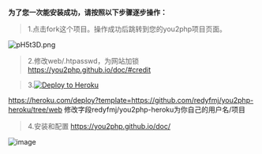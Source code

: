 **为了您一次能安装成功，请按照以下步骤逐步操作：**
> 1.点击fork这个项目。操作成功后跳转到您的you2php项目页面。

![pH5t3D.png](https://s1.ax1x.com/2018/01/25/pH5t3D.png)

> 2.修改web/.htpasswd，为网站加锁 https://you2php.github.io/doc/#credit

> 3.[![Deploy to Heroku](https://www.herokucdn.com/deploy/button.png)](https://heroku.com/deploy)

https://heroku.com/deploy?template=https://github.com/redyfmj/you2php-heroku/tree/web
修改字段redyfmj/you2php-heroku为你自己的用户名/项目

> 4.安装和配置 https://you2php.github.io/doc/

![image](https://user-images.githubusercontent.com/31188782/35389026-0b25d958-0211-11e8-92cf-53201231c061.png)




